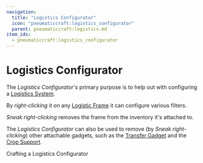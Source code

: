```yaml
---
navigation:
  title: "Logistics Configurator"
  icon: "pneumaticcraft:logistics_configurator"
  parent: pneumaticcraft:logistics.md
item_ids:
  - pneumaticcraft:logistics_configurator
---
```


# Logistics Configurator

The *Logistics Configurator's* primary purpose is to help out with configuring a [Logistics System](./overview.md).

By *right-clicking* it on any [Logistic Frame](./frames.md) it can configure various filters.

*Sneak right-clicking* removes the frame from the inventory it's attached to.

<ItemImage id="pneumaticcraft:logistics_configurator" />

The *Logistics Configurator* can also be used to remove (by *Sneak right-clicking*) other attachable gadgets, such as the [Transfer Gadget](../transfer_gadget.md) and the [Crop Support](../crop_support.md).

Crafting a Logistics Configurator

<Recipe id="pneumaticcraft:logistics_configurator" />

